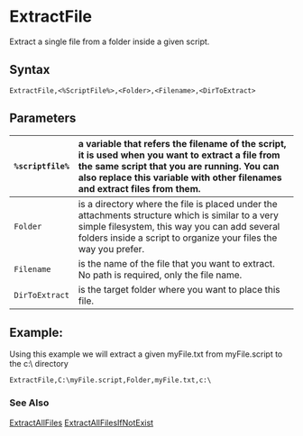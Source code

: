# ExtractFile #

Extract a single file from a folder inside a given script.

## Syntax ##
```
ExtractFile,<%ScriptFile%>,<Folder>,<Filename>,<DirToExtract> 
```
## Parameters ##
|`%scriptfile%`|a variable that refers the filename of the script, it is used when you want to extract a file from the same script that you are running. You can also replace this variable with other filenames and extract files from them.|
|:-------------|:----------------------------------------------------------------------------------------------------------------------------------------------------------------------------------------------------------------------------|
|`Folder`|is a directory where the file is placed under the attachments structure which is similar to a very simple filesystem, this way you can add several folders inside a script to organize your files the way you prefer.|
|`Filename`|is the name of the file that you want to extract. No path is required, only the file name.|
|`DirToExtract`|is the target folder where you want to place this file.|

## Example: ##
Using this example we will extract a given myFile.txt from myFile.script to the c:\ directory
```
ExtractFile,C:\myFile.script,Folder,myFile.txt,c:\ 
```

### See Also ###
[ExtractAllFiles](extractallfiles.md)
[ExtractAllFilesIfNotExist](extractallfilesifnotexist.md)